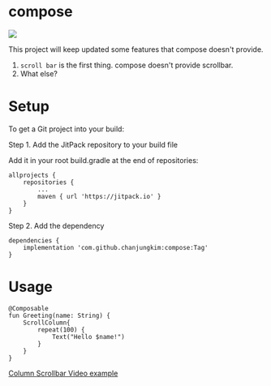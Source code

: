 # compose
[![](https://jitpack.io/v/chanjungkim/compose.svg)](https://jitpack.io/#chanjungkim/compose)

This project will keep updated some features that compose doesn't provide.

1. `scroll bar` is the first thing. compose doesn't provide scrollbar.
2. What else?

# Setup

To get a Git project into your build:

Step 1. Add the JitPack repository to your build file

Add it in your root build.gradle at the end of repositories:
```
allprojects {
    repositories {
        ...
		maven { url 'https://jitpack.io' }
   	}
}
```
Step 2. Add the dependency
```
dependencies {
    implementation 'com.github.chanjungkim:compose:Tag'
}
```

# Usage

```
@Composable
fun Greeting(name: String) {
    ScrollColumn{
        repeat(100) {
            Text("Hello $name!")
        }
    }
}
```

[Column Scrollbar Video example](https://www.youtube.com/shorts/HfyB6nMHheM)
